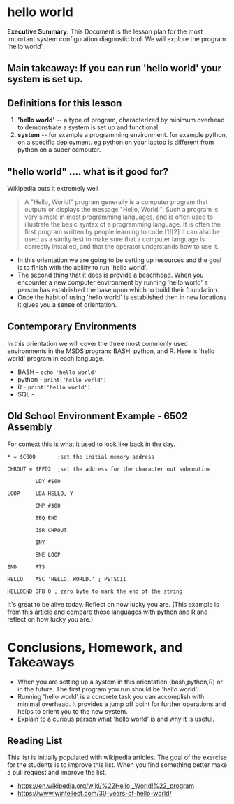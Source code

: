 # hello world
**Executive Summary:** This Document is the lesson plan for the most important system configuration diagnostic tool. We will explore the program 'hello world'.

## Main takeaway: If you can run 'hello world' your system is set up.

## Definitions for this lesson
1. **'hello world'** -- a type of program, characterized by minimum overhead to demonstrate a system is set up and functional
2. **system** -- for example a programming environment. for example python, on a specific deployment. eg python on your laptop is different from python on a super computer.

## "hello world" .... what is it good for?
Wikipedia puts it extremely well
> A "Hello, World!" program generally is a computer program that outputs or displays the message "Hello, World!". Such a program is very simple in most programming languages, and is often used to illustrate the basic syntax of a programming language. It is often the first program written by people learning to code.[1][2] It can also be used as a sanity test to make sure that a computer language is correctly installed, and that the operator understands how to use it.

* In this orientation we are going to be setting up resources and the goal is to finish with the ability to run 'hello world'.
* The second thing that it does is provide a beachhead. When you encounter a new computer environment by running 'hello world' a person has established the base upon which to build their foundation.
* Once the habit of using 'hello world' is established then in new locations it gives you a sense of orientation.


## Contemporary Environments
In this orientation we will cover the three most commonly used environments in the MSDS program: BASH, python, and R. Here is 'hello world' program in each language.
* BASH - `echo 'hello world'`
* python - `print('hello world')`
* R - `print('hello world')`
* SQL - 

## Old School Environment Example - 6502 Assembly
For context this is what it used to look like back in the day.
```
* = $C000       ;set the initial memory address

CHROUT = $FFD2  ;set the address for the character out subroutine

         LDY #$00 

LOOP     LDA HELLO, Y 

         CMP #$00

         BEQ END 

         JSR CHROUT 

         INY 
 
         BNE LOOP 

END      RTS

HELLO    ASC 'HELLO, WORLD.' ; PETSCII

HELLOEND DFB 0 ; zero byte to mark the end of the string
```
It's great to be alive today. Reflect on how lucky you are. (This example is from [this article](https://www.wintellect.com/30-years-of-hello-world/) and compare those languages with python and R and reflect on how lucky you are.)

# Conclusions, Homework, and Takeaways
* When you are setting up a system in this orientation (bash,python,R) or in the future. The first program you run should be 'hello world'.
* Running 'hello world' is a concrete task you can accomplish with minimal overhead. It provides a jump off point for further operations and helps to orient you to the new system.
* Explain to a curious person what 'hello world' is and why it is useful.

## Reading List
This list is initially populated with wikipedia articles. The goal of the exercise for the students is to improve this list. When you find something better make a pull request and improve the list.
* https://en.wikipedia.org/wiki/%22Hello,_World!%22_program
* https://www.wintellect.com/30-years-of-hello-world/
